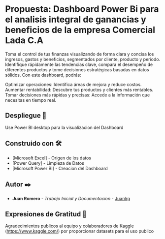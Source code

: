 # Propuesta: Dashboard Power Bi para el analisis integral de ganancias y beneficios de la empresa Comercial Lada C.A

Toma el control de tus finanzas visualizando de forma clara y concisa los ingresos, gastos y beneficios, segmentados por cliente, 
producto y periodo. Identifique rápidamente las tendencias clave, compara el desempeño de diferentes productos y tome decisiones estratégicas basadas en datos 
sólidos. Con este dashboard, podrás:

Optimizar operaciones: Identifica áreas de mejora y reduce costos.
Aumentar rentabilidad: Descubre tus productos y clientes más rentables.
Tomar decisiones más rápidas y precisas: Accede a la información que necesitas en tiempo real.

## Despliegue 🚀

Use Power BI desktop para la visualizacion del Dashboard

## Construido con 🛠️

* [Microsoft Excel] - Origen de los datos
* [Power Query] - Limpieza de Datos
* [Microsoft Power BI] - Creacion del Dashboard


## Autor ✒️

* **Juan Romero** - *Trabajo Inicial y Documentacion* - [Juanlrg](https://github.com/Juanlrg)

## Expresiones de Gratitud 🎁

Agradecimientos publicos al equipo y colaboradores de Kaggle (https://www.kaggle.com/) por proporcionar datasets para el uso publico
